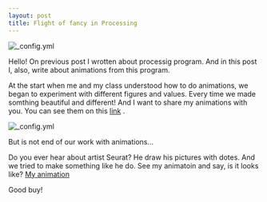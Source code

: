 ```yaml
---
layout: post
title: Flight of fancy in Processing
---
```

![_config.yml](http://luckylarry.co.uk/wp-content/uploads/2009/08/arduino-processing.jpg)

Hello! On previous post I wrotten about processig program. And in this post I, also, write about animations from this program.

At the start when me and my class understood how to do animations, we began to experiment with different figures and values. Every time we made somthing beautiful and different! And I want to share my animations with you. You can see them on this [link](https://eleukina.github.io/animation/) .

![_config.yml](https://i.ytimg.com/vi/IxOPqGeZUJk/maxresdefault.jpg)

But is not end of our work with animations...

Do you ever hear about artist Seurat? He draw his pictures with dotes. And we tried to make something like he do. See my animatoin and say, is it looks like?
[My animation](https://eleukina.github.io/nature/)

Good buy!  
